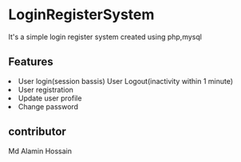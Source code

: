 # LoginRegisterSystem
<p>It's a simple login register system created using php,mysql</p>
<h2>Features</h2>
<li>
  User login(session bassis)
  User Logout(inactivity within 1 minute)
</li>
<li>
  User registration
</li>
<li>
  Update user profile
</li>
<li>
  Change password
</li>  
<h2>contributor</h2>
Md Alamin Hossain

